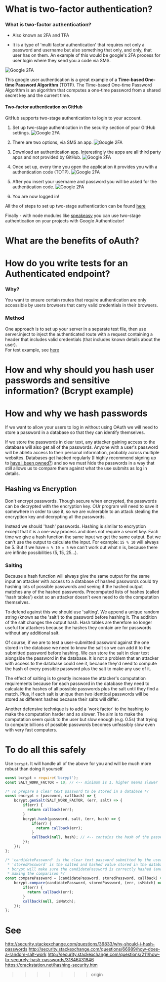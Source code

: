 # What is two-factor authentication?

### What is two-factor authentication?

- Also known as 2FA and TFA

- It is a type of 'multi factor authentication' that requires not only a password and username but
also something that only, and only, that user has on them. An example of this would be google's 2FA process
for user login where they send you a code via SMS.

![Google 2FA](./Assets/Google2FA.png "Google 2FA")

This google user authentication is a great example of a **Time-based One-time Password Algorithm** (TOTP).
The Time-based One-time Password Algorithm is an algorithm that computes a one-time password from a shared secret key and the current time.

#### Two-factor authentication on GitHub

GitHub supports two-stage authentication to login to your account.

1. Set up two-stage authentication in the security section of your GitHub settings.
![Google 2FA](./Assets/1_github_2fa_init.png)

2. There are two options, via SMS an app.
![Google 2FA](./Assets/2_app_or_sms.png)

3. Download an authentication app. Interestingly the apps are all third party apps and not provided by GitHub.
![Google 2FA](./Assets/3_download_auth_app.png)

4. Once set up, every time you open the application it provides you with a authentication code (TOTP).
![Google 2FA](./Assets/4_TOTP.png)

5. After you insert your username and password you will be asked for the authentication code.
![Google 2FA](./Assets/5_login_with_code.png)

6. You are now logged in!

All the of steps to set up two-stage authentication can be found [here](https://help.github.com/articles/configuring-two-factor-authentication-via-a-totp-mobile-app/ "GitHub 2FA setup step-by-step")

Finally - with node modules like [speakeasy](https://github.com/speakeasyjs/speakeasy) you can use two-stage authentication on your
projects with Google Authenticator!

# What are the benefits of oAuth?
# How do you write tests for an Authenticated endpoint?

### Why?
You want to ensure certain routes that require authentication are only accessible by users browsers that carry valid credentials in their browsers.
### Method
One approach is to set up your server in a separate test file, then use server.inject to inject the authenticated route with a request containing a header that includes valid credentials (that includes known details about the user).  
For test example, see [here](https://github.com/njsfield/authentication-test/blob/master/README.md)
# How and why should you hash user passwords and sensitive information? (Bcrypt example)
# How and why we hash passwords

If we want to allow your users to log in without using OAuth we will need to store a password in a database so that they can identify themselves.

If we store the passwords in clear text, any attacker gaining access to the database will also get all of the passwords. Anyone with a user's password will be ableto access to their personal information, probably across multiple websites. Databases get hacked regularly (I highly recommend signing up to [have I been pwned?](https://haveibeenpwned.com/)) and so we must hide the passwords in a way that still allows us to compare them against what the use submits as log in details.

## Hashing vs Encryption

Don't encrypt passwords. Though secure when encrypted, the passwords can be decrypted with the encryption key. OUr program will need to save it somewhere in order to use it, so we are vulnerable to an attack stealing the encryption key and decrypting all the passwords.

Instead we should 'hash' passwords. Hashing is similar to encryption except that it is a one-way process and does not require a secret key. Each time we give a hash function the same input we get the same output. But we can't use the output to calculate the input. For example: `15 % 10` will always be 5. But if we have `n % 10 = 5` we can't work out what n is, because there are infinite possibilities (5, 15, 25...).

### Salting

Because a hash function will always give the same output for the same input an attacker with access to a database of hashed passwords could try hashing lots of possible passwords and seeing if the hashed output matches any of the hashed passwords. Precomputed lists of hashes (called 'hash tables') exist so an attacker doesn't even need to do the computation themselves.

To defend against this we should use 'salting'. We append a unique random string (known as the 'salt') to the password before hashing it. The addition of the salt changes the output hash. Hash tables are therefore no longer useful for attackers because the hashes they contain are for passwords without any additional salt.

Of course, if we are to test a user-submitted password against the one stored in the database we need to know the salt so we can add it to the submitted password before hashing. We can store the salt in clear text alongside the password in the database. It is not a problem that an attacker with access to the database could see it, because they'd need to compute the hash of every possible password plus the salt to make any use of it.

The effect of salting is to greatly increase the attacker's computation requirements because for each password in the database they need to calculate the hashes of all possible passwords plus the salt until they find a match. Plus, if each salt is unique then two identical passwords will be stored as different hashes because their salts will differ.

Another defensive technique is to add a 'work factor' to the hashing to make the computation harder and so slower. The aim is to make the computation seem quick to the user but slow enough (e.g. 0.5s) that trying to compute billions of possible passwords becomes unfeasibly slow even with very fast computers.

# To do all this safely

Use `bcrypt`. It will handle all of the above for you and will be much more robust than doing it yourself.

```javascript
const bcrypt = require('bcrypt');
const SALT_WORK_FACTOR = 10; // <-- minimum is 1, higher means slower

/* To prepare a clear text password to be stored in a database */
const encrypt = (password, callback) => {
    bcrypt.genSalt(SALT_WORK_FACTOR, (err, salt) => {
        if(err) {
          return callback(err);
        }
        bcrypt.hash(password, salt, (err, hash) => {
            if(err) {
              return callback(err);
            }
            callback(null, hash); // <-- contains the hash of the password + salt. Can be inserted into DB now.
        });
    });
};

/* 'candidatePassword' is the clear text password submitted by the user when logging in.
 * 'storedPassword' is the salted and hashed value stored in the database.
 * bcrypt will make sure the candidatePassword is correctly hashed (and salted if need be) before
 * making the comparison */
const comparePassword = (candidatePassword, storedPassword, callback) => {
    bcrypt.compare(candidatePassword, storedPassword, (err, isMatch) => {
        if(err) {
          return callback(err);
        }
        callback(null, isMatch);
    });
};

```
# See

http://security.stackexchange.com/questions/36833/why-should-i-hash-passwords
http://security.stackexchange.com/questions/66989/how-does-a-random-salt-work
http://security.stackexchange.com/questions/211/how-to-securely-hash-passwords/31846#31846
https://crackstation.net/hashing-security.htm
>>>>>>> origin
